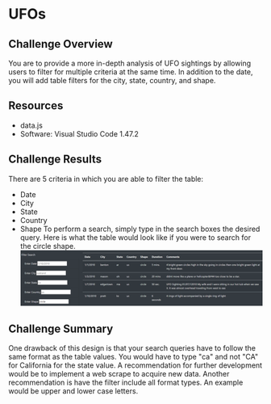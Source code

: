 # UFOs

## Challenge Overview
You are to provide a more in-depth analysis of UFO sightings by allowing users to filter for multiple criteria at the same time. In addition to the date, you will add table filters for the city, state, country, and shape.

## Resources
- data.js
- Software: Visual Studio Code 1.47.2

## Challenge Results
There are 5 criteria in which you are able to filter the table:
- Date
- City
- State
- Country
- Shape
To perform a search, simply type in the search boxes the desired query. Here is what the table would look like if you were to search for the circle shape.
![circle_search](/static/images/circle_search_query.png)

## Challenge Summary
One drawback of this design is that your search queries have to follow the same format as the table values. You would have to type "ca" and not "CA" for California for the state value. A recommendation for further development would be to implement a web scrape to acquire new data. Another recommendation is have the filter include all format types. An example would be upper and lower case letters.
